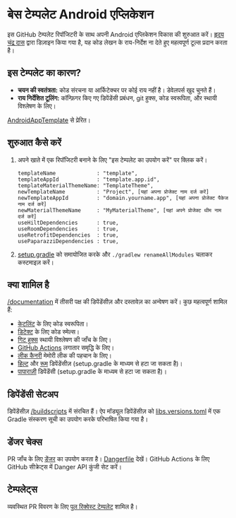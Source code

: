 # बेस टेम्पलेट Android एप्लिकेशन

इस GitHub टेम्पलेट रिपॉजिटरी के साथ अपनी Android एप्लिकेशन विकास की शुरुआत करें। [हृदय चंद्र दास](https://github.com/ihridoydas) द्वारा डिज़ाइन किया गया है, यह कोड लेखन के राय-निर्देश ना देते हुए महत्वपूर्ण टूल्स प्रदान करता है।

## इस टेम्पलेट का कारण?

- **चयन की स्वतंत्रता:** कोड संरचना या आर्किटेक्चर पर कोई राय नहीं है। डेवेलपर्स खुद चुनते हैं।
- **राय निर्देशित टूलिंग:** कॉन्फ़िगर किए गए डिपेंडेंसी प्रबंधन, git हुक्स, कोड स्वरूपिता, और स्थायी विश्लेषण के लिए।

[AndroidAppTemplate](https://github.com/AdamMc331/AndroidAppTemplate) से प्रेरित।

## शुरुआत कैसे करें

1. अपने खाते में एक रिपॉजिटरी बनाने के लिए "इस टेम्पलेट का उपयोग करें" पर क्लिक करें।
    ```dsl
    templateName             : "template",
    templateAppId            : "template.app.id",
    templateMaterialThemeName: "TemplateTheme",
    newTemplateName          : "Project", [यहां अपना प्रोजेक्ट नाम दर्ज करें]
    newTemplateAppId         : "domain.yourname.app", [यहां अपना प्रोजेक्ट पैकेज नाम दर्ज करें]
    newMaterialThemeName     : "MyMaterialTheme", [यहां अपने प्रोजेक्ट थीम नाम दर्ज करें]
    useHiltDependencies      : true,
    useRoomDependencies      : true,
    useRetrofitDependencies  : true,
    usePaparazziDependencies : true,
    ```
2. [setup.gradle](buildscripts/setup.gradle) को समायोजित करके और `./gradlew renameAllModules` चलाकर कस्टमाइज़ करें।

## क्या शामिल है

[/documentation](/documentation) में तीसरी पक्ष की डिपेंडेंसीज़ और दस्तावेज़ का अन्वेषण करें। कुछ महत्वपूर्ण शामिल हैं:

- [केटलिंट](/documentation/StaticAnalysis.md) के लिए कोड स्वरूपिता।
- [डिटेक्ट](/documentation/StaticAnalysis.md) के लिए कोड स्मेल्स।
- [गिट हुक्स](/documentation/GitHooks.md) स्थायी विश्लेषण की जाँच के लिए।
- [GitHub Actions](/documentation/GitHubActions.md) लगातार समृद्धि के लिए।
- [लीक कैनरी](https://square.github.io/leakcanary/) मेमोरी लीक की पहचान के लिए।
- [हिल्ट](https://developer.android.com/training/dependency-injection/hilt-android) और [रूम](https://developer.android.com/training/data-storage/room) डिपेंडेंसीज़ (setup.gradle के माध्यम से हटा जा सकता है)।
- [पापाराज़ी](https://github.com/cashapp/paparazzi) डिपेंडेंसी (setup.gradle के माध्यम से हटा जा सकता है)।

## डिपेंडेंसी सेटअप

डिपेंडेंसीज़ [/buildscripts](/buildscripts) में संरचित हैं। ऐप मॉड्यूल डिपेंडेंसीज़ को [libs.versions.toml](gradle/libs.versions.toml) में एक Gradle संस्करण सूची का उपयोग करके परिभाषित किया गया है।

## डेंजर चेक्स

PR जाँच के लिए [डेंजर](https://danger.systems) का उपयोग करता है। [Dangerfile](Dangerfile) देखें। GitHub Actions के लिए GitHub सीक्रेट्स में Danger API कुंजी सेट करें।

## टेम्पलेट्स

व्यवस्थित PR विवरण के लिए [पुल रिक्वेस्ट टेम्पलेट](/.github/pull_request_template.md) शामिल है।
